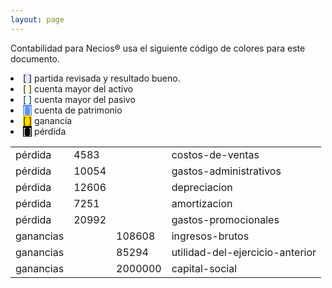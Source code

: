 ```yaml
--- 
layout: page
--- 
```


Contabilidad para Necios® usa el siguiente código de colores para este documento.
<li><span style='background-color: lavender'>[    ]</span> partida revisada y resultado bueno. </li>
<li><span style='background-color: lightyellow'>[    ]</span> cuenta mayor del activo </li>
<li><span style='background-color: azure'>[    ]</span> cuenta mayor del pasivo </li>
<li><span style='color: white; background-color: cornflowerblue'>[    ]</span> cuenta de patrimonio </li>
<li><span style='background-color: gold'>[    ]</span> ganancia </li>
<li><span style='color: white; background-color: black'>[    ]</span> pérdida </li>
<table><tbody>
<tr><td>pérdida</td><td>4583</td><td></td><td>costos-de-ventas</td></tr>
<tr><td>pérdida</td><td>10054</td><td></td><td>gastos-administrativos</td></tr>
<tr><td>pérdida</td><td>12606</td><td></td><td>depreciacion</td></tr>
<tr><td>pérdida</td><td>7251</td><td></td><td>amortizacion</td></tr>
<tr><td>pérdida</td><td>20992</td><td></td><td>gastos-promocionales</td></tr>
<tr><td> ganancias </td><td> </td><td>108608</td><td>ingresos-brutos</td></tr>
<tr><td> ganancias </td><td> </td><td>85294</td><td>utilidad-del-ejercicio-anterior</td></tr>
<tr><td> ganancias </td><td> </td><td>2000000</td><td>capital-social</td></tr>
<table><tbody>
